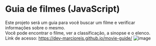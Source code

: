 # Guia de filmes (JavaScript)
Este projeto será um guia para você buscar um filme e verificar informações sobre o mesmo.<br>
Você pode encontrar o filme, ver a classificação, a sinopse e o elenco.<br>
Link de acesso: https://dev-marcioreis.github.io/movie-guide/
![image](https://user-images.githubusercontent.com/122680054/228923776-46c97fc7-0c41-472c-9ae5-d6f9802c393c.png)

